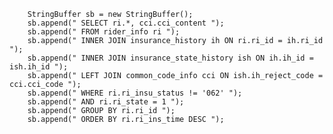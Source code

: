         StringBuffer sb = new StringBuffer();
        sb.append(" SELECT ri.*, cci.cci_content ");
        sb.append(" FROM rider_info ri ");
        sb.append(" INNER JOIN insurance_history ih ON ri.ri_id = ih.ri_id ");
        sb.append(" INNER JOIN insurance_state_history ish ON ih.ih_id = ish.ih_id ");
        sb.append(" LEFT JOIN common_code_info cci ON ish.ih_reject_code = cci.cci_code ");
        sb.append(" WHERE ri.ri_insu_status != '062' ");
        sb.append(" AND ri.ri_state = 1 ");
        sb.append(" GROUP BY ri.ri_id ");
        sb.append(" ORDER BY ri.ri_ins_time DESC ");
